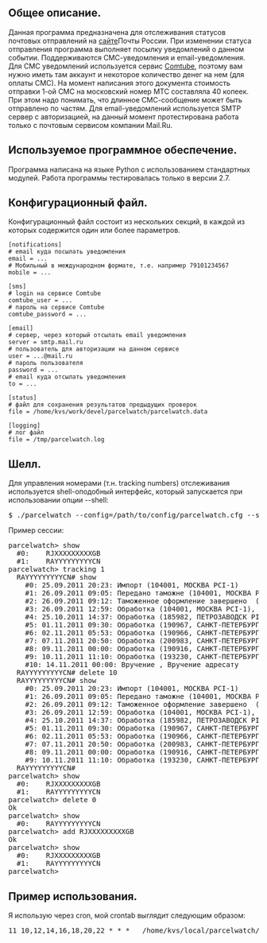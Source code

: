 ## Общее описание.

Данная программа предназначена для отслеживания статусов почтовых отправлений на [сайте](http://russianpost.ru/)Почты России. При изменении статуса отправления программа выполняет посылку уведомлений о данном событии. Поддерживаются СМС-уведомления и email-уведомления. Для СМС уведомлений используется сервис [Comtube](http://www.comtube.ru/), поэтому вам нужно иметь там аккаунт и некоторое количество денег на нем (для оплаты СМС). На момент написания этого документа стоимость отправки 1-ой СМС на московский номер МТС составляла 40 копеек. При этом надо понимать, что длинное СМС-сообщение может быть отправлено по частям. Для email-уведомлений используется SMTP сервер с авторизацией, на данный момент протестирована работа только с почтовым сервисом компании Mail.Ru.

## Используемое программное обеспечение.

Программа написана на языке Python с использованием стандартных модулей. Работа программы тестировалась только в версии 2.7.

## Конфигурационный файл.

Конфигурационный файл состоит из нескольких секций, в каждой из которых содержится один или более параметров.
    
    [notifications]
    # email куда посылать уведомления
    email = ...
    # Мобильный в международном формате, т.е. например 79101234567
    mobile = ...
    
    [sms]
    # login на сервисе Comtube
    comtube_user = ...
    # пароль на сервисе Comtube
    comtube_password = ...
    
    [email]
    # сервер, через который отсылать email уведомления
    server = smtp.mail.ru
    # пользователь для авторизации на данном сервисе
    user = ...@mail.ru
    # пароль пользователя
    password = ...
    # email куда отсылать уведомления
    to = ...
    
    [status]
    # файл для сохранения результатов предыдущих проверок
    file = /home/kvs/work/devel/parcelwatch/parcelwatch.data
    
    [logging]
    # лог файл
    file = /tmp/parcelwatch.log
    

## Шелл.

Для управления номерами (т.н. tracking numbers) отслеживания используется shell-оподобный интерфейс, который запускается при использовании опции --shell:
<pre>
$ ./parcelwatch --config=/path/to/config/parcelwatch.cfg --shell
</pre>

Пример сессии:
<pre>
parcelwatch> show 
  #0:    RJXXXXXXXXXGB
  #1:    RAYYYYYYYYYCN
parcelwatch> tracking 1
  RAYYYYYYYYYCN# show 
    #0: 25.09.2011 20:23: Импорт (104001, МОСКВА PCI-1)
    #1: 26.09.2011 09:05: Передано таможне (104001, МОСКВА PCI-1)
    #2: 26.09.2011 09:12: Таможенное оформление завершено  (104001, МОСКВА PCI-1), Выпущено таможней
    #3: 26.09.2011 12:59: Обработка (104001, МОСКВА PCI-1), Покинуло место международного обмена
    #4: 25.10.2011 14:37: Обработка (185982, ПЕТРОЗАВОДСК PI-2), Сортировка
    #5: 01.11.2011 09:30: Обработка (190967, САНКТ-ПЕТЕРБУРГ МСЦ ЦСПО), Прибыло в сортировочный центр
    #6: 02.11.2011 05:53: Обработка (190966, САНКТ-ПЕТЕРБУРГ МСЦ ЦОПО), Покинуло сортировочный центр
    #7: 07.11.2011 20:50: Обработка (200983, САНКТ-ПЕТЕРБУРГ АСЦ ЦЕХ ПОСЫЛОК), Сортировка
    #8: 09.11.2011 00:00: Обработка (190916, САНКТ-ПЕТЕРБУРГ-ФРУНЗЕНСКИЙ УООП), Покинуло сортировочный центр
    #9: 10.11.2011 11:10: Обработка (193230, САНКТ-ПЕТЕРБУРГ 230), Прибыло в место вручения
    #10: 14.11.2011 00:00: Вручение , Вручение адресату
  RAYYYYYYYYYCN# delete 10
  RAYYYYYYYYYCN# show 
    #0: 25.09.2011 20:23: Импорт (104001, МОСКВА PCI-1)
    #1: 26.09.2011 09:05: Передано таможне (104001, МОСКВА PCI-1)
    #2: 26.09.2011 09:12: Таможенное оформление завершено  (104001, МОСКВА PCI-1), Выпущено таможней
    #3: 26.09.2011 12:59: Обработка (104001, МОСКВА PCI-1), Покинуло место международного обмена
    #4: 25.10.2011 14:37: Обработка (185982, ПЕТРОЗАВОДСК PI-2), Сортировка
    #5: 01.11.2011 09:30: Обработка (190967, САНКТ-ПЕТЕРБУРГ МСЦ ЦСПО), Прибыло в сортировочный центр
    #6: 02.11.2011 05:53: Обработка (190966, САНКТ-ПЕТЕРБУРГ МСЦ ЦОПО), Покинуло сортировочный центр
    #7: 07.11.2011 20:50: Обработка (200983, САНКТ-ПЕТЕРБУРГ АСЦ ЦЕХ ПОСЫЛОК), Сортировка
    #8: 09.11.2011 00:00: Обработка (190916, САНКТ-ПЕТЕРБУРГ-ФРУНЗЕНСКИЙ УООП), Покинуло сортировочный центр
    #9: 10.11.2011 11:10: Обработка (193230, САНКТ-ПЕТЕРБУРГ 230), Прибыло в место вручения
  RAYYYYYYYYYCN# 
parcelwatch> show 
  #0:    RJXXXXXXXXXGB
  #1:    RAYYYYYYYYYCN
parcelwatch> delete 0
Ok
parcelwatch> show 
  #0:    RAYYYYYYYYYCN
parcelwatch> add RJXXXXXXXXXGB
Ok
parcelwatch> show 
  #0:    RJXXXXXXXXXGB
  #1:    RAYYYYYYYYYCN
parcelwatch>
</pre>

## Пример использования.

Я использую через cron, мой crontab выглядит следующим образом:
<pre>
11 10,12,14,16,18,20,22 * * *   /home/kvs/local/parcelwatch/parcelwatch.py --config=/home/kvs/local/parcelwatch/parcelwatch.cfg
</pre>
